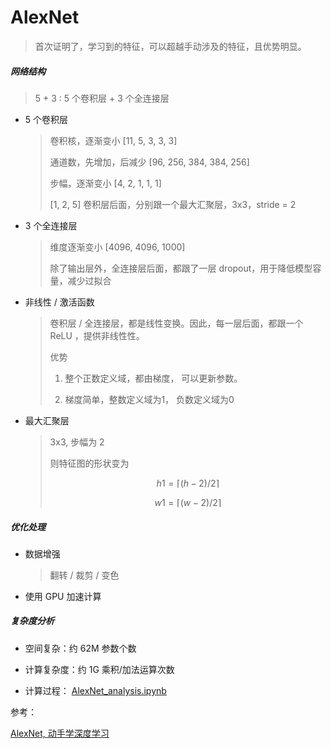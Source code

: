 # AlexNet

> 首次证明了，学习到的特征，可以超越手动涉及的特征，且优势明显。

##### 网络结构

> 5 + 3 : 5 个卷积层 + 3 个全连接层

- 5 个卷积层
  
  > 卷积核，逐渐变小 [11, 5, 3, 3, 3]
  > 
  > 通道数，先增加，后减少 [96, 256, 384, 384, 256]
  > 
  > 步幅，逐渐变小 [4, 2, 1, 1, 1]
  > 
  > [1, 2, 5] 卷积层后面，分别跟一个最大汇聚层，3x3，stride = 2

- 3 个全连接层
  
  > 维度逐渐变小 [4096, 4096, 1000]
  > 
  > 除了输出层外，全连接层后面，都跟了一层 dropout，用于降低模型容量，减少过拟合

- 非线性 / 激活函数
  
  > 卷积层 / 全连接层，都是线性变换。因此，每一层后面，都跟一个 ReLU ，提供非线性性。
  > 
  > 优势
  > 
  > 1. 整个正数定义域，都由梯度， 可以更新参数。
  > 
  > 2. 梯度简单，整数定义域为1， 负数定义域为0 

- 最大汇聚层
  
  > 3x3, 步幅为 2
  > 
  > 则特征图的形状变为
  > 
  > $$
  > h1 = \lceil (h-2)/2 \rceil
  > $$
  > 
  > $$
  > w1 = \lceil (w-2) / 2 \rceil
  > $$

##### 优化处理

- 数据增强
  
  > 翻转 / 裁剪 / 变色

- 使用 GPU 加速计算

##### 复杂度分析

- 空间复杂：约 62M 参数个数

- 计算复杂度：约 1G 乘积/加法运算次数

- 计算过程： [AlexNet_analysis.ipynb](https://github.com/garrisonz/reproduce/blob/main/AlexNet_analysis.ipynb)

参考：

[AlexNet, 动手学深度学习](https://zh.d2l.ai/chapter_convolutional-modern/alexnet.html)
